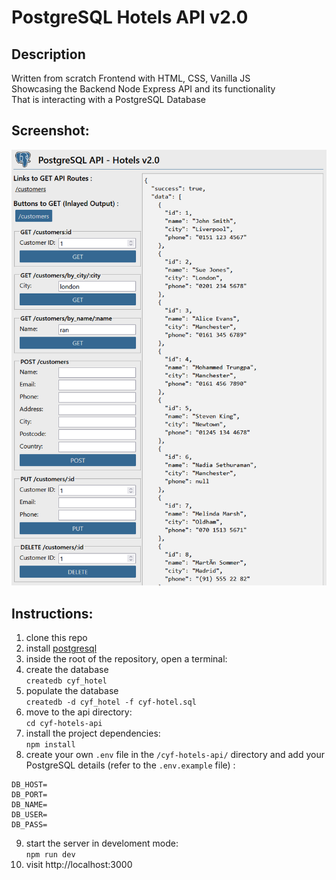# PostgreSQL Hotels API v2.0

## Description

Written from scratch Frontend with HTML, CSS, Vanilla JS  
Showcasing the Backend Node Express API and its functionality  
That is interacting with a PostgreSQL Database

## Screenshot:

![](project-screenshot.png)

## Instructions:

1. clone this repo
2. install [postgresql](https://www.postgresql.org/)
3. inside the root of the repository, open a terminal:
4. create the database  
   `createdb cyf_hotel`
5. populate the database  
   `createdb -d cyf_hotel -f cyf-hotel.sql`
6. move to the api directory:  
   `cd cyf-hotels-api`
7. install the project dependencies:  
   `npm install`
8. create your own `.env` file in the `/cyf-hotels-api/` directory and add your PostgreSQL details (refer to the `.env.example` file) :

```
DB_HOST=
DB_PORT=
DB_NAME=
DB_USER=
DB_PASS=
```

9. start the server in develoment mode:  
   `npm run dev`
10. visit http://localhost:3000
